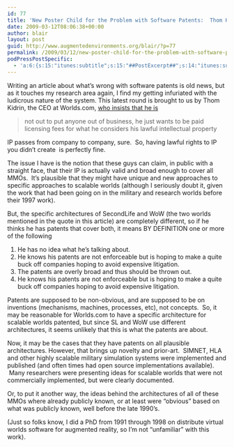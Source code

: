 ```yaml
---
id: 77
title: 'New Poster Child for the Problem with Software Patents:  Thom Kidrin'
date: 2009-03-12T08:06:38+00:00
author: blair
layout: post
guid: http://www.augmentedenvironments.org/blair/?p=77
permalink: /2009/03/12/new-poster-child-for-the-problem-with-software-patents-thom-kidrin/
podPressPostSpecific:
  - 'a:6:{s:15:"itunes:subtitle";s:15:"##PostExcerpt##";s:14:"itunes:summary";s:15:"##PostExcerpt##";s:15:"itunes:keywords";s:17:"##WordPressCats##";s:13:"itunes:author";s:10:"##Global##";s:15:"itunes:explicit";s:2:"No";s:12:"itunes:block";s:2:"No";}'
---
```

Writing an article about what&#8217;s wrong with software patents is old news, but as it touches my research area again, I find my getting infuriated with the ludicrous nature of the system. This latest round is brought to us by Thom Kidrin, the CEO at Worlds.com, [who insists that he is](http://www.businessinsider.com/worldscom-ceo-were-absolutely-going-to-sue-second-life-and-world-of-warcraft-2009-3)

> not out to put anyone out of business, he just wants to be paid licensing fees for what he considers his lawful intellectual property

IP passes from company to company, sure.  So, having lawful rights to IP you didn&#8217;t create  is perfectly fine.

The issue I have is the notion that these guys can claim, in public with a straight face, that their IP is actually valid and broad enough to cover all MMOs.  It&#8217;s plausible that they might have unique and new approaches to specific approaches to scalable worlds (although I seriously doubt it, given the work that had been going on in the military and research worlds before their 1997 work).

But, the specific architectures of SecondLife and WoW (the two worlds mentioned in the quote in this article) are completely different, so if he thinks he has patents that cover both, it means BY DEFINITION one or more of the following

  1. He has no idea what he&#8217;s talking about.
  2. He knows his patents are not enforceable but is hoping to make a quite buck off companies hoping to avoid expensive litigation.
  3. The patents are overly broad and thus should be thrown out.
  4. He knows his patents are not enforceable but is hoping to make a quite buck off companies hoping to avoid expensive litigation.



Patents are supposed to be non-obvious, and are supposed to be on inventions (mechanisms, machines, processes, etc), not concepts.  So, it may be reasonable for Worlds.com to have a specific architecture for scalable worlds patented, but since SL and WoW use different architectures, it seems unlikely that this is what the patents are about.  

Now, it may be the cases that they have patents on all plausible architectures. However, that brings up novelty and prior-art.  SIMNET, HLA and other highly scalable military simulation systems were implemented and published (and often times had open source implementations available).  Many researchers were presenting ideas for scalable worlds that were not commercially implemented, but were clearly documented.  

Or, to put it another way, the ideas behind the architectures of all of these MMOs where already publicly known, or at least were &#8220;obvious&#8221; based on what was publicly known, well before the late 1990&#8217;s.

(Just so folks know, I did a PhD from 1991 through 1998 on distribute virtual worlds software for augmented reality, so I&#8217;m not &#8220;unfamiliar&#8221; with this work).
